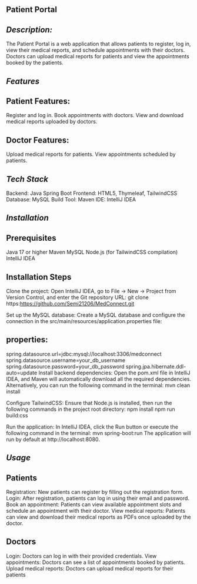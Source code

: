 ## Patient Portal ##
## *Description:*
The Patient Portal is a web application that allows patients to register, log in, view their medical reports, and schedule appointments with their doctors. Doctors can upload medical reports for patients and view the appointments booked by the patients.

## *Features* ##
## Patient Features:
Register and log in.
Book appointments with doctors.
View and download medical reports uploaded by doctors.

## Doctor Features:
Upload medical reports for patients.
View appointments scheduled by patients.

## *Tech Stack* ##
Backend: Java Spring Boot
Frontend: HTML5, Thymeleaf, TailwindCSS
Database: MySQL
Build Tool: Maven
IDE: IntelliJ IDEA

## *Installation* ##
## Prerequisites
Java 17 or higher
Maven
MySQL
Node.js (for TailwindCSS compilation)
IntelliJ IDEA

## Installation Steps ##
Clone the project: Open IntelliJ IDEA, go to File -> New -> Project from Version Control, and enter the Git repository URL:
git clone https:https://github.com/Semi21206/MedConnect.git

Set up the MySQL database: Create a MySQL database and configure the connection in the src/main/resources/application.properties file:

## properties:
spring.datasource.url=jdbc:mysql://localhost:3306/medconnect
spring.datasource.username=your_db_username
spring.datasource.password=your_db_password
spring.jpa.hibernate.ddl-auto=update
Install backend dependencies: Open the pom.xml file in IntelliJ IDEA, and Maven will automatically download all the required dependencies. Alternatively, you can run the following command in the terminal:
mvn clean install

Configure TailwindCSS: Ensure that Node.js is installed, then run the following commands in the project root directory:
npm install
npm run build:css

Run the application: In IntelliJ IDEA, click the Run button or execute the following command in the terminal:
mvn spring-boot:run
The application will run by default at http://localhost:8080.

## *Usage*
## Patients
Registration: New patients can register by filling out the registration form.
Login: After registration, patients can log in using their email and password.
Book an appointment: Patients can view available appointment slots and schedule an appointment with their doctor.
View medical reports: Patients can view and download their medical reports as PDFs once uploaded by the doctor.

## Doctors
Login: Doctors can log in with their provided credentials.
View appointments: Doctors can see a list of appointments booked by patients.
Upload medical reports: Doctors can upload medical reports for their patients
